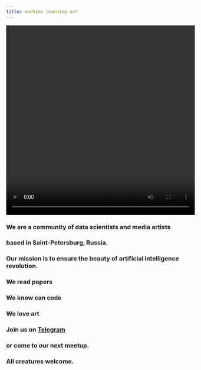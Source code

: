 ```yaml
---
title: machine learning art
---
```

<video autoplay="autoplay" loop="loop" width="512" height="512">
  <source src="/assets/images/4a460.mp4" type="video/mp4">
</video>

### We are a community of data scientists and media artists
### based in Saint-Petersburg, Russia. 
### Our mission is to ensure the beauty of artificial intelligence revolution. 


### We read papers
### We know can code 
### We love art


### Join us on [Telegram](https://t.me/mlart_chat)
### or come to our next meetup. 
### All creatures welcome. 

